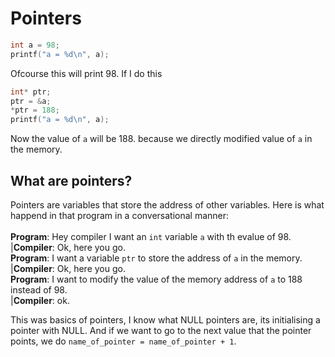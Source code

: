 # Pointers

```C
int a = 98;
printf("a = %d\n", a);
```
Ofcourse this will print 98.
If I do this
```C
int* ptr;
ptr = &a;
*ptr = 188;
printf("a = %d\n", a);
```
Now the value of ```a``` will be 188.
because we directly modified value of ```a``` in the memory.

## What are pointers?
Pointers are variables that store the address of other variables.
Here is what happend in that program in a conversational manner: <br><br>
<b>Program</b>: Hey compiler I want an ```int``` variable ```a``` with th evalue of 98. <br>
|<b>Compiler</b>: Ok, here you go. <br>
<b>Program</b>: I want a variable ```ptr``` to store the address of ```a``` in the memory.<br>
|<b>Compiler</b>: Ok, here you go.<br>
<b>Program</b>: I want to modify the value of the memory address of ```a``` to 188 instead of 98.<br>
|<b>Compiler</b>: ok.<br>

This was basics of pointers, I know what NULL pointers are, its initialising a pointer with NULL. And if we want to go to the next value that the pointer points, we do ```name_of_pointer = name_of_pointer + 1```.